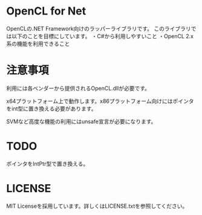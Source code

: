 ﻿# OpenCL for Net

OpenCLの.NET Framework向けのラッパーライブラリです。
このライブラリでは以下のことを目標にしています。
・C#から利用しやすいこと
・OpenCL 2.x系の機能を利用できること

# 注意事項

利用には各ベンダーから提供されるOpenCL.dllが必要です。

x64プラットフォーム上で動作します。x86プラットフォーム向けにはポインタをint型に置き換える必要があります。

SVMなど高度な機能の利用にはunsafe宣言が必要になります。

# TODO

ポインタをIntPtr型で置き換える。

# LICENSE

MIT Licenseを採用しています。詳しくはLICENSE.txtを参照してください。